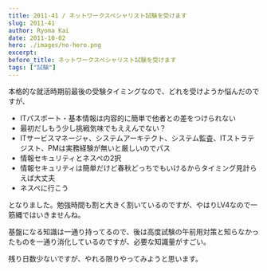 ```yaml
---
title: 2011-41 / ネットワークスペシャリスト試験を受けます
slug: 2011-41
author: Ryoma Kai
date: 2011-10-02
hero: ./images/no-hero.png
excerpt: 
before_title: ネットワークスペシャリスト試験を受けます
tags: ["試験"]
---
```


本格的な就活時期前最後の受験タイミングなので、どれを受けようか悩んだのですが、

- ITパスポート・基本情報は内容的に簡単で他者との差をつけられない
- 最初だしもう少し挑戦気味でもええんでない？
- ITサービスマネージャ、システムアーキテクト、システム監査、ITストラテジスト、PMは実務経験が無いと厳しいのでパス
- 情報セキュリティとネスペの2択
- 情報セキュリティは簡単だけど春秋どっちでもいけるからタイミング見計らえば大丈夫
- ネスペに行こう

となりました。勉強時間も割と大きく割いているのですが、やはりLV4なので一筋縄ではいきませんね。

基盤になる知識は一通り持ってるので、後は高度試験の午前用対策と知らなかったものを一通り消化しているのですが、必要な知識量がすごい。

残り日数少ないですが、やれる限りやってみようと思います。
